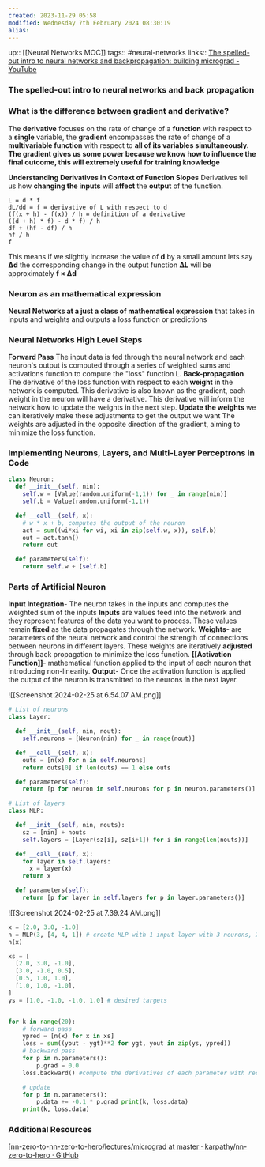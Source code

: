 ```yaml
---
created: 2023-11-29 05:58
modified: Wednesday 7th February 2024 08:30:19
alias:
---
```

up::  [[Neural Networks MOC]]
tags::  #neural-networks
links:: [The spelled-out intro to neural networks and backpropagation: building micrograd - YouTube](https://www.youtube.com/watch?v=VMj-3S1tku0)

### The spelled-out intro to neural networks and back propagation

### What is the difference between gradient and derivative?
The **derivative** focuses on the rate of change of a **function** with respect to a **single** variable, the **gradient** encompasses the rate of change of a **multivariable function** with respect to **all of its variables simultaneously.**
**The gradient gives us some power because we know how to influence the final outcome, this will extremely useful for training knowledge**

**Understanding Derivatives in Context of Function Slopes**
Derivatives tell us how **changing the inputs** will **affect** the **output** of the function.

```
L = d * f
dL/dd = f = derivative of L with respect to d
(f(x + h) - f(x)) / h = definition of a derivative
((d + h) * f) - d * f) / h
df + (hf - df) / h
hf / h
f
```
This means if we slightly increase the value of **d** by a small amount lets say **Δd** the corresponding change in the output function **ΔL** will be approximately **f × Δd**

### Neuron as an mathematical expression
**Neural Networks at a just a class of mathematical expression** that takes in inputs and weights and outputs a loss function or predictions

### Neural Networks High Level Steps
**Forward Pass**
The input data is fed through the neural network and each neuron's output is computed through a series of weighted sums and activations function to compute the "loss" function L.
**Back-propagation**
The derivative of the loss function with respect to each **weight** in the network is computed. This derivative is also known as the gradient, each weight in the neuron will have a derivative. This derivative will inform the network how to update the weights in the next step.
**Update the weights**
we can iteratively make these adjustments to get the output we want
The weights are adjusted in the opposite direction of the gradient, aiming to minimize the loss function.


### Implementing Neurons, Layers, and Multi-Layer Perceptrons in Code

```python
class Neuron:
  def __init__(self, nin):
    self.w = [Value(random.uniform(-1,1)) for _ in range(nin)]
    self.b = Value(random.uniform(-1,1))

  def __call__(self, x):
    # w * x + b, computes the output of the neuron
    act = sum((wi*xi for wi, xi in zip(self.w, x)), self.b)
    out = act.tanh()
    return out

  def parameters(self):
    return self.w + [self.b]
```

### Parts of Artificial Neuron
**Input Integration**- The neuron takes in the inputs and computes the weighted sum of the inputs
	**Inputs** are values feed into the network and they represent features of the data you want to process. These values remain **fixed** as the data propagates through the network.
	**Weights**- are parameters of the neural network and control the strength of connections between neurons in different layers. These weights are iteratively **adjusted** through back propagation to minimize the loss function.
**[[Activation Function]]**- mathematical function applied to the input of each neuron that introducing non-linearity.
**Output**- Once the activation function is applied the output of the neuron is transmitted to the neurons in the next layer.

![[Screenshot 2024-02-25 at 6.54.07 AM.png]]


```python
# List of neurons
class Layer:

  def __init__(self, nin, nout):
    self.neurons = [Neuron(nin) for _ in range(nout)]

  def __call__(self, x):
    outs = [n(x) for n in self.neurons]
    return outs[0] if len(outs) == 1 else outs

  def parameters(self):
    return [p for neuron in self.neurons for p in neuron.parameters()]
```

``` python
# List of layers
class MLP:

  def __init__(self, nin, nouts):
    sz = [nin] + nouts
    self.layers = [Layer(sz[i], sz[i+1]) for i in range(len(nouts))]

  def __call__(self, x):
    for layer in self.layers:
      x = layer(x)
    return x

  def parameters(self):
    return [p for layer in self.layers for p in layer.parameters()]
```
![[Screenshot 2024-02-25 at 7.39.24 AM.png]]

``` python
x = [2.0, 3.0, -1.0]
n = MLP(3, [4, 4, 1]) # create MLP with 1 input layer with 3 neurons, 2 hidden layers with 4 neurons and 1 output layer with one neuron.
n(x)
```


``` python
xs = [
  [2.0, 3.0, -1.0],
  [3.0, -1.0, 0.5],
  [0.5, 1.0, 1.0],
  [1.0, 1.0, -1.0],
]
ys = [1.0, -1.0, -1.0, 1.0] # desired targets


for k in range(20):
	# forward pass
	ypred = [n(x) for x in xs]
	loss = sum((yout - ygt)**2 for ygt, yout in zip(ys, ypred))
	# backward pass
	for p in n.parameters():
		p.grad = 0.0
	loss.backward() #compute the derivatives of each parameter with respect to the loss function.

	# update
	for p in n.parameters():
		p.data += -0.1 * p.grad print(k, loss.data)
	print(k, loss.data)
```


### Additional Resources
[nn-zero-to-[nn-zero-to-hero/lectures/micrograd at master · karpathy/nn-zero-to-hero · GitHub](https://github.com/karpathy/nn-zero-to-hero/tree/master/lectures/micrograd)
